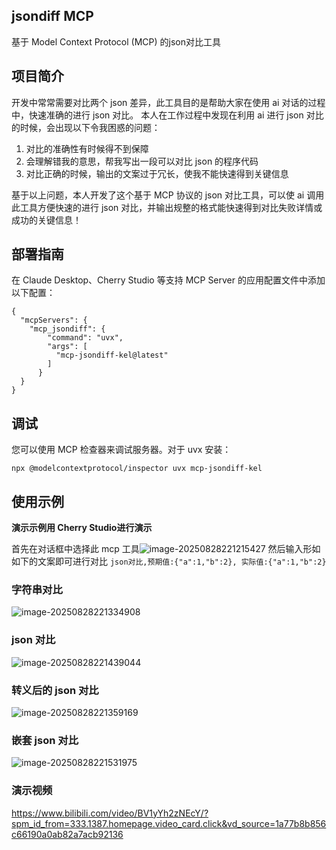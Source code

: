 ## jsondiff MCP
基于 Model Context Protocol (MCP) 的json对比工具

## 项目简介
开发中常常需要对比两个 json 差异，此工具目的是帮助大家在使用 ai 对话的过程中，快速准确的进行 json 对比。
本人在工作过程中发现在利用 ai 进行 json 对比的时候，会出现以下令我困惑的问题：
1. 对比的准确性有时候得不到保障
2. 会理解错我的意思，帮我写出一段可以对比 json 的程序代码
3. 对比正确的时候，输出的文案过于冗长，使我不能快速得到关键信息

基于以上问题，本人开发了这个基于 MCP 协议的 json 对比工具，可以使 ai 调用此工具方便快速的进行 json 对比，并输出规整的格式能快速得到对比失败详情或成功的关键信息！

## 部署指南
在 Claude Desktop、Cherry Studio 等支持 MCP Server 的应用配置文件中添加以下配置：
```
{
  "mcpServers": {
    "mcp_jsondiff": {
        "command": "uvx",
        "args": [
          "mcp-jsondiff-kel@latest"
        ]
      }
  }
}
```

## 调试
您可以使用 MCP 检查器来调试服务器。对于 uvx 安装：
```
npx @modelcontextprotocol/inspector uvx mcp-jsondiff-kel
```

## 使用示例

**演示示例用 Cherry Studio进行演示**

首先在对话框中选择此 mcp 工具![image-20250828221215427](https://gitee.com/yohan_liu/photo/raw/master/20250828221215489.png)
然后输入形如如下的文案即可进行对比 `json对比,预期值:{"a":1,"b":2}, 实际值:{"a":1,"b":2}`
### 字符串对比

![image-20250828221334908](https://gitee.com/yohan_liu/photo/raw/master/20250828221334984.png)

### json 对比

![image-20250828221439044](https://gitee.com/yohan_liu/photo/raw/master/20250828221439117.png)

### 转义后的 json 对比

![image-20250828221359169](https://gitee.com/yohan_liu/photo/raw/master/20250828221359246.png)

### 嵌套 json 对比

![image-20250828221531975](https://gitee.com/yohan_liu/photo/raw/master/20250828221532061.png)

### 演示视频

https://www.bilibili.com/video/BV1yYh2zNEcY/?spm_id_from=333.1387.homepage.video_card.click&vd_source=1a77b8b856c66190a0ab82a7acb92136
